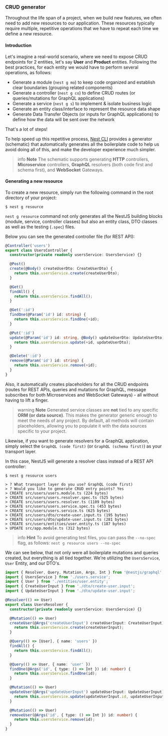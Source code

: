 ### CRUD generator

Throughout the life span of a project, when we build new features, we often need to add new resources to our application. These resources typically require multiple, repetitive operations that we have to repeat each time we define a new resource.

#### Introduction

Let's imagine a real-world scenario, where we need to expose CRUD endpoints for 2 entities, let's say **User** and **Product** entities.
Following the best practices, for each entity we would have to perform several operations, as follows:

- Generate a module (`nest g mo`) to keep code organized and establish clear boundaries (grouping related components)
- Generate a controller (`nest g co`) to define CRUD routes (or queries/mutations for GraphQL applications)
- Generate a service (`nest g s`) to implement & isolate business logic
- Generate an entity class/interface to represent the resource data shape
- Generate Data Transfer Objects (or inputs for GraphQL applications) to define how the data will be sent over the network

That's a lot of steps!

To help speed up this repetitive process, [Nest CLI](/cli/overview) provides a generator (schematic) that automatically generates all the boilerplate code to help us avoid doing all of this, and make the developer experience much simpler.

> info **Note** The schematic supports generating **HTTP** controllers, **Microservice** controllers, **GraphQL** resolvers (both code first and schema first), and **WebSocket** Gateways.

#### Generating a new resource

To create a new resource, simply run the following command in the root directory of your project:

```shell
$ nest g resource
```

`nest g resource` command not only generates all the NestJS building blocks (module, service, controller classes) but also an entity class, DTO classes as well as the testing (`.spec`) files.

Below you can see the generated controller file (for REST API):

```typescript
@Controller('users')
export class UsersController {
  constructor(private readonly usersService: UsersService) {}

  @Post()
  create(@Body() createUserDto: CreateUserDto) {
    return this.usersService.create(createUserDto);
  }

  @Get()
  findAll() {
    return this.usersService.findAll();
  }

  @Get(':id')
  findOne(@Param('id') id: string) {
    return this.usersService.findOne(+id);
  }

  @Put(':id')
  update(@Param('id') id: string, @Body() updateUserDto: UpdateUserDto) {
    return this.usersService.update(+id, updateUserDto);
  }

  @Delete(':id')
  remove(@Param('id') id: string) {
    return this.usersService.remove(+id);
  }
}
```

Also, it automatically creates placeholders for all the CRUD endpoints (routes for REST APIs, queries and mutations for GraphQL, message subscribes for both Microservices and WebSocket Gateways) - all without having to lift a finger.

> warning **Note** Generated service classes are **not** tied to any specific **ORM (or data source)**. This makes the generator generic enough to meet the needs of any project. By default, all methods will contain placeholders, allowing you to populate it with the data sources specific to your project.

Likewise, if you want to generate resolvers for a GraphQL application, simply select the `GraphQL (code first)` (or `GraphQL (schema first)`) as your transport layer.

In this case, NestJS will generate a resolver class instead of a REST API controller:

```shell
$ nest g resource users

> ? What transport layer do you use? GraphQL (code first)
> ? Would you like to generate CRUD entry points? Yes
> CREATE src/users/users.module.ts (224 bytes)
> CREATE src/users/users.resolver.spec.ts (525 bytes)
> CREATE src/users/users.resolver.ts (1109 bytes)
> CREATE src/users/users.service.spec.ts (453 bytes)
> CREATE src/users/users.service.ts (625 bytes)
> CREATE src/users/dto/create-user.input.ts (195 bytes)
> CREATE src/users/dto/update-user.input.ts (281 bytes)
> CREATE src/users/entities/user.entity.ts (187 bytes)
> UPDATE src/app.module.ts (312 bytes)
```

> info **Hint** To avoid generating test files, you can pass the `--no-spec` flag, as follows: `nest g resource users --no-spec`

We can see below, that not only were all boilerplate mutations and queries created, but everything is all tied together. We're utilizing the `UsersService`, `User` Entity, and our DTO's.

```typescript
import { Resolver, Query, Mutation, Args, Int } from '@nestjs/graphql';
import { UsersService } from './users.service';
import { User } from './entities/user.entity';
import { CreateUserInput } from './dto/create-user.input';
import { UpdateUserInput } from './dto/update-user.input';

@Resolver(() => User)
export class UsersResolver {
  constructor(private readonly usersService: UsersService) {}

  @Mutation(() => User)
  createUser(@Args('createUserInput') createUserInput: CreateUserInput) {
    return this.usersService.create(createUserInput);
  }

  @Query(() => [User], { name: 'users' })
  findAll() {
    return this.usersService.findAll();
  }

  @Query(() => User, { name: 'user' })
  findOne(@Args('id', { type: () => Int }) id: number) {
    return this.usersService.findOne(id);
  }

  @Mutation(() => User)
  updateUser(@Args('updateUserInput') updateUserInput: UpdateUserInput) {
    return this.usersService.update(updateUserInput.id, updateUserInput);
  }

  @Mutation(() => User)
  removeUser(@Args('id', { type: () => Int }) id: number) {
    return this.usersService.remove(id);
  }
}
```
